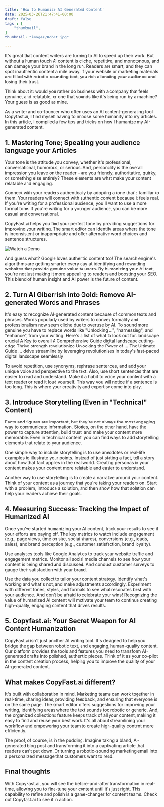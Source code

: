 ```yaml
---
title: 'How to Humanize AI Generated Content'
date: 2025-03-26T21:47:41+00:00
draft: false
tags : [
    "thumbnail",
]
thumbnail: "images/Robot.jpg"

---
```


It's great that content writers are turning to AI to speed up their work. But without a human touch AI content is cliche, repetitive, and monotonous, and can damage your brand in the long run. Readers are smart, and they can spot inauthentic content a mile away. If your website or marketing materials are filled with robotic-sounding text, you risk alienating your audience and losing their trust. 

Think about it: would you rather do business with a company that feels genuine, and relatable, or one that sounds like it's being run by a machine? Your guess is as good as mine. 

As a writer and co-founder who often uses an AI content-generating tool Copyfast.ai, I find myself having to impose some humanity into my articles. In this article, I compiled a few tips and tricks on how I humanize my AI-generated content. 

 ## 1. Mastering Tone; Speaking your audience language  your Articles
Your tone is the attitude you convey, whether it's professional, conversational, humorous, or serious. And, personality is the overall impression you leave on the reader – are you friendly, authoritative, quirky, or something else entirely? These elements are what make your content relatable and engaging.

Connect with your readers authentically by adopting a tone that's familiar to them. Your readers will connect with authentic content because it feels real. If you're writing for a professional audience, you'll want to use a more formal tone. If you're writing for a younger audience, you can be more casual and conversational.

CopyFast.ai helps you find your perfect tone by providing suggestions for improving your writing. The smart editor can identify areas where the tone is inconsistent or inappropriate and offer alternative word choices and sentence structures. 

![Watch a Demo](https://www.youtube.com/watch?v=4XrypJvdLao)

And guess what? Google loves authentic content too! The search engine's algorithms are getting smarter every day at identifying and rewarding websites that provide genuine value to users. By humanizing your AI text, you're not just making it more appealing to readers and boosting your SEO. This blend of human insight and AI power is the future of content.

## 2. Turn AI Giberrish into Gold: Remove AI-generated Words and Phrases
It's easy to recognize AI-generated content because of common texts and phrases. Words popularly used by writers to convey formality and professionalism now seem cliche due to overuse by AI. To sound more genuine you have to replace words like "Unlocking ...", "harnessing", and  "enhance", from your writing. Here's a list of what to look out for. 
landscape 
crucial 
A Key to 
overall 
A Comprehensive Guide
digital landscape
cutting-edge
Thrive 
strength 
revolutionize
Unlocking the Power of ...
The Ultimate Guide ...
delve 
streamline
by leveraging
revolutionizes 
In today's fast-paced digital landscape
seamlessly
 
To avoid repetition, use synonyms, rephrase sentences, and add your unique voice and perspective to the text. Also, use short sentences that are easier to read and understand. Make it a habit to voice your content with a text reader or read it loud yourself. This way you will notice if a sentence is too long. This is where your creativity and expertise come into play.

## 3. Introduce Storytelling (Even in "Technical" Content)
Facts and figures are important, but they're not always the most engaging way to communicate information. Stories, on the other hand, have the power to capture attention, build trust, and make your content more memorable. Even in technical content, you can find ways to add storytelling elements that relate to your audience.

One simple way to include storytelling is to use anecdotes or real-life examples to illustrate your points. Instead of just stating a fact, tell a story about how that fact applies in the real world. Creating personas in your content makes your content more relatable and easier to understand. 

Another way to use storytelling is to create a narrative around your content. Think of your content as a journey that you're taking your readers on. Start with a problem, introduce a solution, and then show how that solution can help your readers achieve their goals.

## 4.  Measuring Success: Tracking the Impact of Humanized AI
Once you've started humanizing your AI content, track your results to see if your efforts are paying off. The key metrics to watch include engagement (e.g., page views, time on site, social shares), conversions (e.g., leads, sales), and brand perception (e.g., customer satisfaction, brand loyalty).

Use analytics tools like Google Analytics to track your website traffic and engagement metrics. Monitor all social media channels to see how your content is being shared and discussed. And conduct customer surveys to gauge their satisfaction with your brand. 

Use the data you collect to tailor your content strategy. Identify what's working and what's not, and make adjustments accordingly. Experiment with different tones, styles, and formats to see what resonates best with your audience. And don't be afraid to celebrate your wins! Recognizing the value of humanized AI content will motivate your team to continue creating high-quality, engaging content that drives results.

## 5. Copyfast.ai: Your Secret Weapon for AI Content Humanization
CopyFast.ai isn't just another AI writing tool. It's designed to help you bridge the gap between robotic text, and engaging, human-quality content. Our platform provides the tools and features you need to transform AI-generated drafts into polished, authentic pieces. Think of it as your co-pilot in the content creation process, helping you to improve the quality of your AI-generated content.

## What makes CopyFast.ai different? 

It's built with collaboration in mind. Marketing teams can work together in real-time, sharing ideas, providing feedback, and ensuring that everyone is on the same page. The smart editor offers suggestions for improving your writing, identifying areas where the text sounds too robotic or generic. And, the organized collections feature keeps track of all your content, making it easy to find and reuse your best work. It's all about streamlining your workflow and empowering your team to create high-quality content more efficiently.

The proof, of course, is in the pudding. Imagine taking a bland, AI-generated blog post and transforming it into a captivating article that readers can't put down. Or turning a robotic-sounding marketing email into a personalized message that customers want to read. 

## Final thoughts

With CopyFast.ai, you will see the before-and-after transformation in real-time, allowing you to fine-tune your content until it's just right. This capability to refine and polish is a game-changer for content teams. Check out Copyfast.ai to see it in action.



